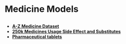 # Medicine Models

## 

- **[A-Z Medicine Dataset](https://www.kaggle.com/datasets/shudhanshusingh/az-medicine-dataset-of-india)**
- **[250k Medicines Usage Side Effect and Substitutes](https://www.kaggle.com/datasets/shudhanshusingh/250k-medicines-usage-side-effects-and-substitutes)**
- **[Pharmaceutical tablets](https://www.kaggle.com/datasets/trumedicines/pharmaceutical-tablets-dataset/code)**